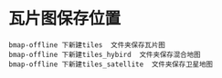 # 瓦片图保存位置
    bmap-offline 下新建tiles  文件夹保存瓦片图
    bmap-offline 下新建tiles_hybird  文件夹保存混合地图
    bmap-offline 下新建tiles_satellite  文件夹保存卫星地图
